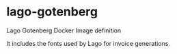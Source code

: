 # lago-gotenberg
Lago Gotenberg Docker Image definition

It includes the fonts used by Lago for invoice generations.